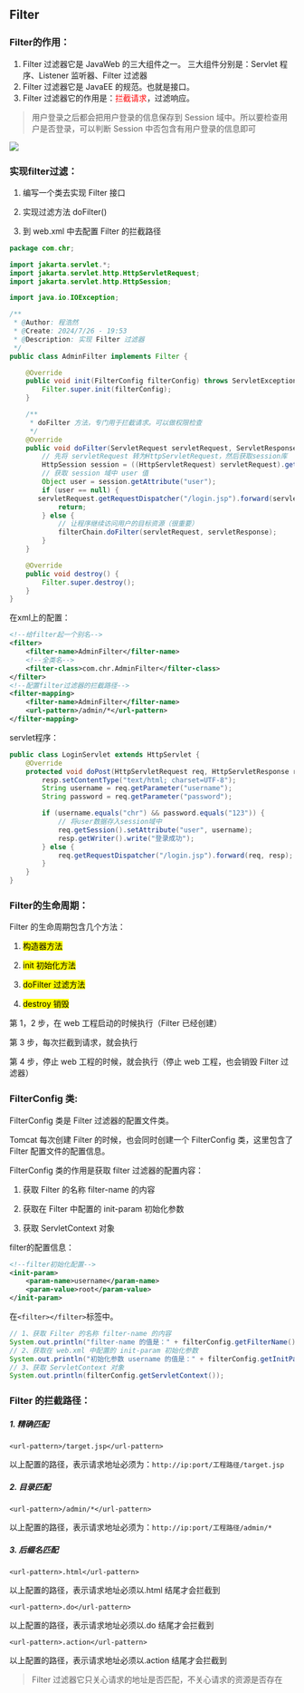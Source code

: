 ## Filter

### Filter的作用：

1. Filter 过滤器它是 JavaWeb 的三大组件之一。
   三大组件分别是：Servlet 程序、Listener 监听器、Filter 过滤器
2. Filter 过滤器它是 JavaEE 的规范。也就是接口。
3. Filter 过滤器它的作用是：<font color="red">拦截请求</font>，过滤响应。

> 用户登录之后都会把用户登录的信息保存到 Session 域中。所以要检查用户是否登录，可以判断 Session 中否包含有用户登录的信息即可

![](https://ChengHaoRan666.github.io/picx-images-hosting/JavaWeb/image-20240726195952452.8dwsin7q2w.webp)

### 实现filter过滤：

1. 编写一个类去实现 Filter 接口

2. 实现过滤方法 doFilter()

3. 到 web.xml 中去配置 Filter 的拦截路径

```java
package com.chr;

import jakarta.servlet.*;
import jakarta.servlet.http.HttpServletRequest;
import jakarta.servlet.http.HttpSession;

import java.io.IOException;

/**
 * @Author: 程浩然
 * @Create: 2024/7/26 - 19:53
 * @Description: 实现 Filter 过滤器
 */
public class AdminFilter implements Filter {

    @Override
    public void init(FilterConfig filterConfig) throws ServletException {
        Filter.super.init(filterConfig);
    }

    /**
     * doFilter 方法，专门用于拦截请求。可以做权限检查
     */
    @Override
    public void doFilter(ServletRequest servletRequest, ServletResponse servletResponse, FilterChain filterChain) throws IOException, ServletException {
        // 先将 servletRequest 转为HttpServletRequest，然后获取session库
        HttpSession session = ((HttpServletRequest) servletRequest).getSession();
        // 获取 session 域中 user 值
        Object user = session.getAttribute("user");
        if (user == null) {
       servletRequest.getRequestDispatcher("/login.jsp").forward(servletRequest, servletResponse);
            return;
        } else {
            // 让程序继续访问用户的目标资源（很重要）
            filterChain.doFilter(servletRequest, servletResponse);
        }
    }

    @Override
    public void destroy() {
        Filter.super.destroy();
    }
}
```

在xml上的配置：

```xml
<!--给filter起一个别名-->
<filter>
    <filter-name>AdminFilter</filter-name>
    <!--全类名-->
    <filter-class>com.chr.AdminFilter</filter-class>
</filter>
<!--配置filter过滤器的拦截路径-->
<filter-mapping>
    <filter-name>AdminFilter</filter-name>
    <url-pattern>/admin/*</url-pattern>
</filter-mapping>
```

servlet程序：

```java
public class LoginServlet extends HttpServlet {
    @Override
    protected void doPost(HttpServletRequest req, HttpServletResponse resp) throws ServletException, IOException {
        resp.setContentType("text/html; charset=UTF-8");
        String username = req.getParameter("username");
        String password = req.getParameter("password");

        if (username.equals("chr") && password.equals("123")) {
            // 将user数据存入session域中
            req.getSession().setAttribute("user", username);
            resp.getWriter().write("登录成功");
        } else {
            req.getRequestDispatcher("/login.jsp").forward(req, resp);
        }
    }
}
```



### Filter的生命周期：

Filter 的生命周期包含几个方法：

1. <mark>构造器方法</mark>

2. <mark>init 初始化方法</mark>

3. <mark>doFilter 过滤方法</mark>

4. <mark>destroy 销毁</mark>



第 1，2 步，在 web 工程启动的时候执行（Filter 已经创建）

第 3 步，每次拦截到请求，就会执行

第 4 步，停止 web 工程的时候，就会执行（停止 web 工程，也会销毁 Filter 过滤器）



### FilterConfig 类:

FilterConfig 类是 Filter 过滤器的配置文件类。

Tomcat 每次创建 Filter 的时候，也会同时创建一个 FilterConfig 类，这里包含了 Filter 配置文件的配置信息。

FilterConfig 类的作用是获取 filter 过滤器的配置内容：

1. 获取 Filter 的名称 filter-name 的内容

2. 获取在 Filter 中配置的 init-param 初始化参数

3. 获取 ServletContext 对象



filter的配置信息：

```xml
<!--filter初始化配置-->
<init-param>
    <param-name>username</param-name>
    <param-value>root</param-value>
</init-param>
```

在`<filter></filter>`标签中。

```java
// 1、获取 Filter 的名称 filter-name 的内容
System.out.println("filter-name 的值是：" + filterConfig.getFilterName());
// 2、获取在 web.xml 中配置的 init-param 初始化参数
System.out.println("初始化参数 username 的值是：" + filterConfig.getInitParameter("username"));
// 3、获取 ServletContext 对象
System.out.println(filterConfig.getServletContext());
```



### Filter 的拦截路径：

##### 1. 精确匹配

`<url-pattern>/target.jsp</url-pattern>`

以上配置的路径，表示请求地址必须为：`http://ip:port/工程路径/target.jsp` 



##### 2. 目录匹配

`<url-pattern>/admin/*</url-pattern>`

以上配置的路径，表示请求地址必须为：`http://ip:port/工程路径/admin/* `



##### 3. 后缀名匹配

`<url-pattern>.html</url-pattern>`

以上配置的路径，表示请求地址必须以.html 结尾才会拦截到

`<url-pattern>.do</url-pattern>`

以上配置的路径，表示请求地址必须以.do 结尾才会拦截到

`<url-pattern>.action</url-pattern>`

以上配置的路径，表示请求地址必须以.action 结尾才会拦截到

> Filter 过滤器它只关心请求的地址是否匹配，不关心请求的资源是否存在

